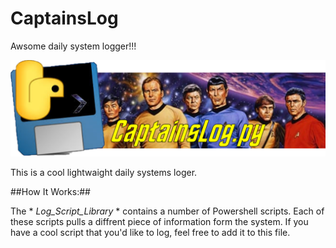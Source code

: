 # CaptainsLog
Awsome daily system logger!!!

![](Image/CaptainsLogLogo.png)

This is a cool lightwaight daily systems loger. 

##How It Works:##

The * *Log_Script_Library* * contains a number of Powershell scripts. Each of these scripts pulls a diffrent piece of information form the system. If you have a cool script that you'd like to log, feel free to add it to this file.

